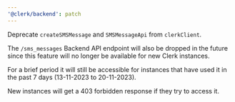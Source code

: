 ```yaml
---
'@clerk/backend': patch
---
```


Deprecate `createSMSMessage` and `SMSMessageApi` from `clerkClient`.

The `/sms_messages` Backend API endpoint will also be dropped in the future since this feature will no longer be available for new Clerk instances.

For a brief period it will still be accessible for instances that have used it in the past 7
days (13-11-2023 to 20-11-2023).

New instances will get a 403 forbidden response if they try to access it.
